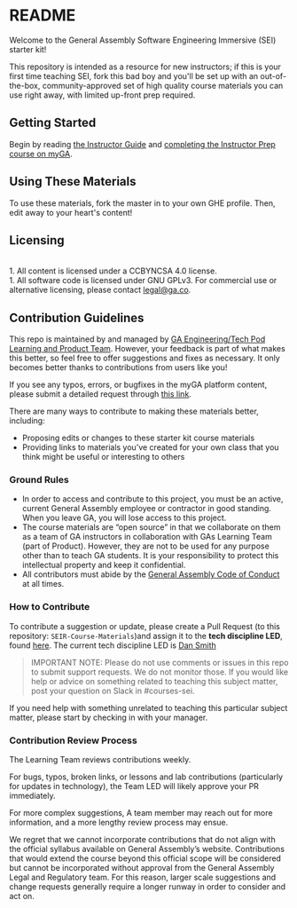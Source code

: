 # README

Welcome to the General Assembly Software Engineering Immersive (SEI) starter kit!

This repository is intended as a resource for new instructors; if this is your first time teaching SEI, fork this bad boy and you'll be set up with an out-of-the-box, community-approved set of high quality course materials you can use right away, with limited up-front prep required. 

## Getting Started
Begin by reading [the Instructor Guide](https://generalassembly.atlassian.net/wiki/spaces/IN/pages/1148454712/Instructor+Guide+Software+Engineering+Immersive+SEI) and [completing the Instructor Prep course on myGA](https://lms-api.generalassemb.ly/enroll/W31jPdpEDxLwMnD2d5-T).

## Using These Materials

To use these materials, fork the master in to your own GHE profile. Then, edit away to your heart's content!

## Licensing

<br> 1. All content is licensed under a CC­BY­NC­SA 4.0 license.<br> 1. All software code is licensed under GNU GPLv3. For commercial use or alternative licensing, please contact legal@ga.co.

## Contribution Guidelines

This repo is maintained by and managed by [GA Engineering/Tech Pod Learning and Product Team](https://generalassembly.atlassian.net/wiki/spaces/learningteam/overview). However, your feedback is part of what makes this better, so feel free to offer suggestions and fixes as necessary. It only becomes better thanks to contributions from users like you!

If you see any typos, errors, or bugfixes in the myGA platform content, please submit a detailed request through [this link](https://generalassembly.atlassian.net/servicedesk/customer/portal/16).

There are many ways to contribute to making these materials better, including:
* Proposing edits or changes to these starter kit course materials
* Providing links to materials you’ve created for your own class that you think might be useful or interesting to others

### Ground Rules
* In order to access and contribute to this project, you must be an active, current General Assembly employee or contractor in good standing. When you leave GA, you will lose access to this project.
* The course materials are “open source” in that we collaborate on them as a team of GA instructors in collaboration with GAs Learning Team (part of Product). However, they are not to be used for any purpose other than to teach GA students. It is your responsibility to protect this intellectual property and keep it confidential.
* All contributors must abide by the [General Assembly Code of Conduct](https://drive.google.com/file/d/0B-kyGN2IJQspMVRFRXFPTWZxN1U/view?usp=sharing) at all times.

### How to Contribute
To contribute a suggestion or update, please create a Pull Request (to this repository: `SEIR-Course-Materials`)and assign it to the **tech discipline LED**, found [here](https://generalassembly.atlassian.net/wiki/spaces/learningteam/overview). The current tech discipline LED is [Dan Smith](https://git.generalassemb.ly/SpideyFanDan)

> IMPORTANT NOTE: Please do not use comments or issues in this repo to submit support requests. We do not monitor those. If you would like help or advice on something related to teaching this subject matter, post your question on Slack in #courses-sei.

If you need help with something unrelated to teaching this particular subject matter, please start by checking in with your manager.

### Contribution Review Process

The Learning Team reviews contributions weekly.

For bugs, typos, broken links, or lessons and lab contributions (particularly for updates in technology), the Team LED will likely approve your PR immediately.

For more complex suggestions, A team member may reach out for more information, and a more lengthy review process may ensue.

We regret that we cannot incorporate contributions that do not align with the official syllabus available on General Assembly’s website. Contributions that would extend the course beyond this official scope will be considered but cannot be incorporated without approval from the General Assembly Legal and Regulatory team. For this reason, larger scale suggestions and change requests generally require a longer runway in order to consider and act on.
